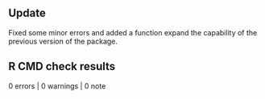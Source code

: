 ## Update

Fixed some minor errors and added a function expand the capability of the previous version of the package. 

## R CMD check results

0 errors | 0 warnings | 0 note

